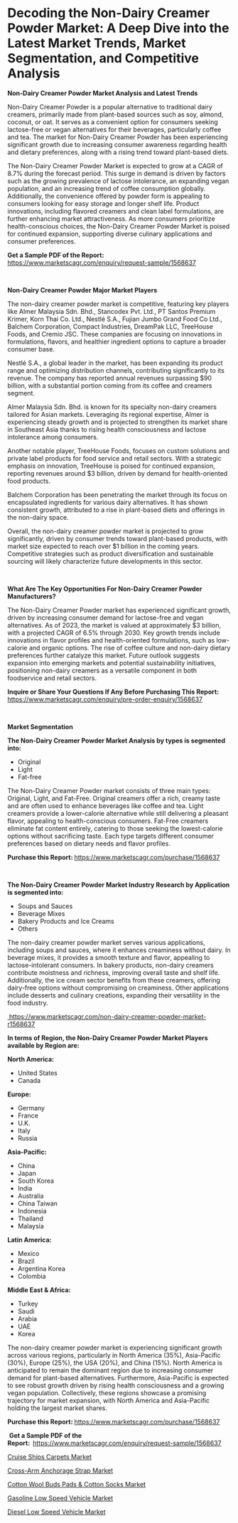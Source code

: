<p><h1>Decoding the Non-Dairy Creamer Powder Market: A Deep Dive into the Latest Market Trends, Market Segmentation, and Competitive Analysis</h1></p><p><strong>Non-Dairy Creamer Powder Market Analysis and Latest Trends</strong></p>
<p><p>Non-Dairy Creamer Powder is a popular alternative to traditional dairy creamers, primarily made from plant-based sources such as soy, almond, coconut, or oat. It serves as a convenient option for consumers seeking lactose-free or vegan alternatives for their beverages, particularly coffee and tea. The market for Non-Dairy Creamer Powder has been experiencing significant growth due to increasing consumer awareness regarding health and dietary preferences, along with a rising trend toward plant-based diets.</p><p>The Non-Dairy Creamer Powder Market is expected to grow at a CAGR of 8.7% during the forecast period. This surge in demand is driven by factors such as the growing prevalence of lactose intolerance, an expanding vegan population, and an increasing trend of coffee consumption globally. Additionally, the convenience offered by powder form is appealing to consumers looking for easy storage and longer shelf life. Product innovations, including flavored creamers and clean label formulations, are further enhancing market attractiveness. As more consumers prioritize health-conscious choices, the Non-Dairy Creamer Powder Market is poised for continued expansion, supporting diverse culinary applications and consumer preferences.</p></p>
<p><strong>Get a Sample PDF of the Report:&nbsp;</strong> <a href="https://www.marketscagr.com/enquiry/request-sample/1568637?utm_campaign=1529&utm_medium=2&utm_source=Github&utm_content=ia&utm_term=14102024&utm_id=non-dairy-creamer-powder">https://www.marketscagr.com/enquiry/request-sample/1568637</a></p>
<p>&nbsp;</p>
<p><strong>Non-Dairy Creamer Powder Major Market Players</strong></p>
<p><p>The non-dairy creamer powder market is competitive, featuring key players like Almer Malaysia Sdn. Bhd., Stancodex Pvt. Ltd., PT Santos Premium Krimer, Korn Thai Co. Ltd., Nestlé S.A., Fujian Jumbo Grand Food Co Ltd., Balchem Corporation, Compact Industries, DreamPak LLC, TreeHouse Foods, and Cremio JSC. These companies are focusing on innovations in formulations, flavors, and healthier ingredient options to capture a broader consumer base.</p><p>Nestlé S.A., a global leader in the market, has been expanding its product range and optimizing distribution channels, contributing significantly to its revenue. The company has reported annual revenues surpassing $90 billion, with a substantial portion coming from its coffee and creamers segment.</p><p>Almer Malaysia Sdn. Bhd. is known for its specialty non-dairy creamers tailored for Asian markets. Leveraging its regional expertise, Almer is experiencing steady growth and is projected to strengthen its market share in Southeast Asia thanks to rising health consciousness and lactose intolerance among consumers.</p><p>Another notable player, TreeHouse Foods, focuses on custom solutions and private label products for food service and retail sectors. With a strategic emphasis on innovation, TreeHouse is poised for continued expansion, reporting revenues around $3 billion, driven by demand for health-oriented food products.</p><p>Balchem Corporation has been penetrating the market through its focus on encapsulated ingredients for various dairy alternatives. It has shown consistent growth, attributed to a rise in plant-based diets and offerings in the non-dairy space. </p><p>Overall, the non-dairy creamer powder market is projected to grow significantly, driven by consumer trends toward plant-based products, with market size expected to reach over $1 billion in the coming years. Competitive strategies such as product diversification and sustainable sourcing will likely characterize future developments in this sector.</p></p>
<p>&nbsp;</p>
<p><strong>What Are The Key Opportunities For Non-Dairy Creamer Powder Manufacturers?</strong></p>
<p><p>The Non-Dairy Creamer Powder market has experienced significant growth, driven by increasing consumer demand for lactose-free and vegan alternatives. As of 2023, the market is valued at approximately $3 billion, with a projected CAGR of 6.5% through 2030. Key growth trends include innovations in flavor profiles and health-oriented formulations, such as low-calorie and organic options. The rise of coffee culture and non-dairy dietary preferences further catalyze this market. Future outlook suggests expansion into emerging markets and potential sustainability initiatives, positioning non-dairy creamers as a versatile component in both foodservice and retail sectors.</p></p>
<p><strong>Inquire or Share Your Questions If Any Before Purchasing This Report:</strong> <a href="https://www.marketscagr.com/enquiry/pre-order-enquiry/1568637?utm_campaign=1529&utm_medium=2&utm_source=Github&utm_content=ia&utm_term=14102024&utm_id=non-dairy-creamer-powder">https://www.marketscagr.com/enquiry/pre-order-enquiry/1568637</a></p>
<p>&nbsp;</p>
<p><strong>Market Segmentation</strong></p>
<p><strong>The Non-Dairy Creamer Powder Market Analysis by types is segmented into:</strong></p>
<p><ul><li>Original</li><li>Light</li><li>Fat-free</li></ul></p>
<p><p>The Non-Dairy Creamer Powder market consists of three main types: Original, Light, and Fat-Free. Original creamers offer a rich, creamy taste and are often used to enhance beverages like coffee and tea. Light creamers provide a lower-calorie alternative while still delivering a pleasant flavor, appealing to health-conscious consumers. Fat-Free creamers eliminate fat content entirely, catering to those seeking the lowest-calorie options without sacrificing taste. Each type targets different consumer preferences based on dietary needs and flavor profiles.</p></p>
<p><strong>Purchase this Report:&nbsp;</strong><a href="https://www.marketscagr.com/purchase/1568637?utm_campaign=1529&utm_medium=2&utm_source=Github&utm_content=ia&utm_term=14102024&utm_id=non-dairy-creamer-powder">https://www.marketscagr.com/purchase/1568637</a></p>
<p>&nbsp;</p>
<p><strong>The Non-Dairy Creamer Powder Market Industry Research by Application is segmented into:</strong></p>
<p><ul><li>Soups and Sauces</li><li>Beverage Mixes</li><li>Bakery Products and Ice Creams</li><li>Others</li></ul></p>
<p><p>The non-dairy creamer powder market serves various applications, including soups and sauces, where it enhances creaminess without dairy. In beverage mixes, it provides a smooth texture and flavor, appealing to lactose-intolerant consumers. In bakery products, non-dairy creamers contribute moistness and richness, improving overall taste and shelf life. Additionally, the ice cream sector benefits from these creamers, offering dairy-free options without compromising on creaminess. Other applications include desserts and culinary creations, expanding their versatility in the food industry.</p></p>
<p><a href="https://www.marketscagr.com/non-dairy-creamer-powder-market-r1568637?utm_campaign=1529&utm_medium=2&utm_source=Github&utm_content=ia&utm_term=14102024&utm_id=non-dairy-creamer-powder">&nbsp;https://www.marketscagr.com/non-dairy-creamer-powder-market-r1568637</a></p>
<p><strong>In terms of Region, the Non-Dairy Creamer Powder Market Players available by Region are:</strong></p>
<p>
    <p> <strong> North America: </strong>
        <ul>
            <li>United States</li>
            <li>Canada</li>
        </ul>
        </p> 
    <p> <strong> Europe: </strong>
        <ul>
            <li>Germany</li>
            <li>France</li>
            <li>U.K.</li>
            <li>Italy</li>
            <li>Russia</li>
        </ul>
        </p> 
    <p> <strong> Asia-Pacific: </strong>
        <ul>
            <li>China</li>
            <li>Japan</li>
            <li>South Korea</li>
            <li>India</li>
            <li>Australia</li>
            <li>China Taiwan</li>
            <li>Indonesia</li>
            <li>Thailand</li>
            <li>Malaysia</li>
        </ul>
        </p> 
    <p> <strong> Latin America: </strong>
        <ul>
            <li>Mexico</li>
            <li>Brazil</li>
            <li>Argentina Korea</li>
            <li>Colombia</li>
        </ul>
        </p> 
    <p> <strong> Middle East & Africa: </strong>
        <ul>
            <li>Turkey</li>
            <li>Saudi</li>
            <li>Arabia</li>
            <li>UAE</li>
            <li>Korea</li>
        </ul>
    </p>
    </p>
<p><p>The non-dairy creamer powder market is experiencing significant growth across various regions, particularly in North America (35%), Asia-Pacific (30%), Europe (25%), the USA (20%), and China (15%). North America is anticipated to remain the dominant region due to increasing consumer demand for plant-based alternatives. Furthermore, Asia-Pacific is expected to see robust growth driven by rising health consciousness and a growing vegan population. Collectively, these regions showcase a promising trajectory for market expansion, with North America and Asia-Pacific holding the largest market shares.</p></p>
<p><strong>Purchase this Report: </strong><a href="https://www.marketscagr.com/purchase/1568637?utm_campaign=1529&utm_medium=2&utm_source=Github&utm_content=ia&utm_term=14102024&utm_id=non-dairy-creamer-powder">https://www.marketscagr.com/purchase/1568637</a></p>
<p>&nbsp;<strong>Get a Sample PDF of the Report:&nbsp;&nbsp;</strong><a href="https://www.marketscagr.com/enquiry/request-sample/1568637?utm_campaign=1529&utm_medium=2&utm_source=Github&utm_content=ia&utm_term=14102024&utm_id=non-dairy-creamer-powder">https://www.marketscagr.com/enquiry/request-sample/1568637</a></p>
<p><strong></strong></p>
<p><p><a href="https://www.linkedin.com/pulse/evolution-cruise-ships-carpets-market-key-shifts-from-2024-2031-1nyde?trk=public_post_embed_feed-article-content&utm_campaign=1529&utm_medium=2&utm_source=Github&utm_content=ia&utm_term=14102024&utm_id=non-dairy-creamer-powder">Cruise Ships Carpets Market</a></p><p><a href="https://www.linkedin.com/pulse/opportunities-challenges-cross-arm-anchorage-strap-market-strategic-s8ihe?trk=public_post_embed_feed-article-content&utm_campaign=1529&utm_medium=2&utm_source=Github&utm_content=ia&utm_term=14102024&utm_id=non-dairy-creamer-powder">Cross-Arm Anchorage Strap Market</a></p><p><a href="https://www.linkedin.com/pulse/cotton-wool-buds-pads-socks-market-growth-outlook-from-h9vpe?trk=public_post_embed_feed-article-content&utm_campaign=1529&utm_medium=2&utm_source=Github&utm_content=ia&utm_term=14102024&utm_id=non-dairy-creamer-powder">Cotton Wool Buds Pads & Cotton Socks Market</a></p><p><a href="https://github.com/fransisca0zkko/Market-Research-Report-List-1/blob/main/gasoline-low-speed-vehicle-market.md?utm_campaign=1529&utm_medium=2&utm_source=Github&utm_content=ia&utm_term=14102024&utm_id=non-dairy-creamer-powder">Gasoline Low Speed Vehicle Market</a></p><p><a href="https://github.com/ton043knutt/Market-Research-Report-List-1/blob/main/diesel-low-speed-vehicle-market.md?utm_campaign=1529&utm_medium=2&utm_source=Github&utm_content=ia&utm_term=14102024&utm_id=non-dairy-creamer-powder">Diesel Low Speed Vehicle Market</a></p></p>